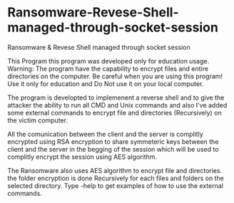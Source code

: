 # Ransomware-Revese-Shell-managed-through-socket-session
Ransomware &amp; Revese Shell managed through socket session

This Program this program was developed only for education usage. 
Warning: The program have the capability to encrypt files and entire directories on the computer.
Be careful when you are using this program! Use it only for education and Do Not use it on your local computer.

The program is developted to implemenent a reverse shell and to give the attacker the ability to run all CMD and Unix commands and also I've added some external commands to encrypt file and directories (Recursively) on the victim computer.

All the comunication between the client and the server is complitly encrypted using RSA encryption to share symmeteric keys between the client and the server in the begging of the session which will be used to complitly encrypt the session using AES algorithm.

The Ransomware also uses AES algorithm to encrypt file and directories.
the folder encryption is done Recursively for each files and folders on the selected directory.
Type -help to get examples of how to use the external commands.
